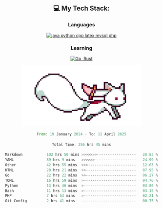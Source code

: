 
<div align="center">
<br>

## 💻 My Tech Stack:

### Languages

[![java python cpp latex mysql php](https://skillicons.dev/icons?i=java,python,cpp,latex,mysql,php)](https://skillicons.dev)

### Learning

[![Go, Rust](https://skillicons.dev/icons?i=go,rust)](https://skillicons.dev)

<center>

<img src="kyubey.gif" alt="Alt-Text" title="" >

</center>


<!--START_SECTION:waka-->

```rust
From: 19 January 2024 - To: 12 April 2025

Total Time: 356 hrs 45 mins

Markdown           102 hrs 50 mins >>>>>>>------------------   28.83 %
YAML               89 hrs 9 mins   >>>>>>-------------------   24.99 %
Other              42 hrs 55 mins  >>>----------------------   12.03 %
HTML               28 hrs 21 mins  >>-----------------------   07.95 %
Go                 22 hrs 22 mins  >>-----------------------   06.27 %
TOML               16 hrs 59 mins  >------------------------   04.76 %
Python             13 hrs 46 mins  >------------------------   03.86 %
Bash               11 hrs 13 mins  >------------------------   03.15 %
PHP                7 hrs 53 mins   >------------------------   02.21 %
Git Config         2 hrs 41 mins   -------------------------   00.75 %
```

<!--END_SECTION:waka-->
